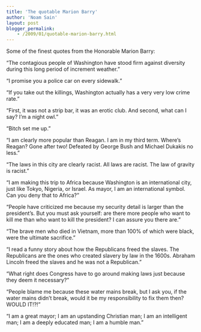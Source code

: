 ```yaml
---
title: 'The quotable Marion Barry'
author: 'Noam Sain'
layout: post
blogger_permalink:
    - /2009/01/quotable-marion-barry.html
---
```


Some of the finest quotes from the Honorable Marion Barry:

“The contagious people of Washington have stood firm against diversity during this long period of increment weather.”

“I promise you a police car on every sidewalk.”

“If you take out the killings, Washington actually has a very very low crime rate.”

“First, it was not a strip bar, it was an erotic club. And second, what can I say? I’m a night owl.”

“Bitch set me up.”

“I am clearly more popular than Reagan. I am in my third term. Where’s Reagan? Gone after two! Defeated by George Bush and Michael Dukakis no less.”

“The laws in this city are clearly racist. All laws are racist. The law of gravity is racist.”

“I am making this trip to Africa because Washington is an international city, just like Tokyo, Nigeria, or Israel. As mayor, I am an international symbol. Can you deny that to Africa?”

“People have criticized me because my security detail is larger than the president’s. But you must ask yourself: are there more people who want to kill me than who want to kill the president? I can assure you there are.”

“The brave men who died in Vietnam, more than 100% of which were black, were the ultimate sacrifice.”

“I read a funny story about how the Republicans freed the slaves. The Republicans are the ones who created slavery by law in the 1600s. Abraham Lincoln freed the slaves and he was not a Republican.”

“What right does Congress have to go around making laws just because they deem it necessary?”

“People blame me because these water mains break, but I ask you, if the water mains didn’t break, would it be my responsibility to fix them then? WOULD IT!?!”

“I am a great mayor; I am an upstanding Christian man; I am an intelligent man; I am a deeply educated man; I am a humble man.”